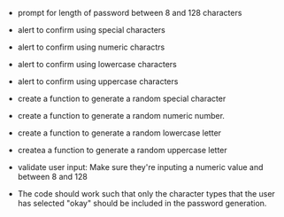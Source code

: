 - prompt for length of password between 8 and 128 characters 
- alert to confirm using special characters
- alert to confirm using numeric charactrs
- alert to confirm using lowercase characters
- alert to confirm using uppercase characters 

- create a function to generate a random special character
- create a function to generate a random numeric number.
- create a function to generate a random lowercase letter
- createa a function to generate a random uppercase letter

-  validate user input: Make sure they're inputing a numeric value and between 8 and 128

- The code should work such that only the character types that the user has selected "okay" should be included in the password generation. 

